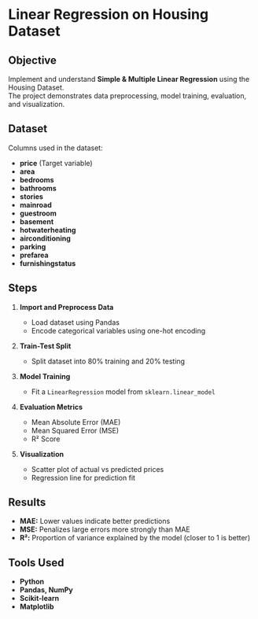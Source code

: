 # Linear Regression on Housing Dataset

## Objective
Implement and understand **Simple & Multiple Linear Regression** using the Housing Dataset.  
The project demonstrates data preprocessing, model training, evaluation, and visualization.

## Dataset
Columns used in the dataset:
- **price** (Target variable)
- **area**
- **bedrooms**
- **bathrooms**
- **stories**
- **mainroad**
- **guestroom**
- **basement**
- **hotwaterheating**
- **airconditioning**
- **parking**
- **prefarea**
- **furnishingstatus**

## Steps
1. **Import and Preprocess Data**  
   - Load dataset using Pandas  
   - Encode categorical variables using one-hot encoding  

2. **Train-Test Split**  
   - Split dataset into 80% training and 20% testing  

3. **Model Training**  
   - Fit a `LinearRegression` model from `sklearn.linear_model`  

4. **Evaluation Metrics**  
   - Mean Absolute Error (MAE)  
   - Mean Squared Error (MSE)  
   - R² Score  

5. **Visualization**  
   - Scatter plot of actual vs predicted prices  
   - Regression line for prediction fit  

## Results
- **MAE:** Lower values indicate better predictions  
- **MSE:** Penalizes large errors more strongly than MAE  
- **R²:** Proportion of variance explained by the model (closer to 1 is better)  

## Tools Used
- **Python**  
- **Pandas, NumPy**  
- **Scikit-learn**  
- **Matplotlib**
